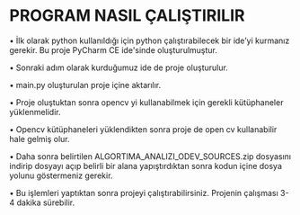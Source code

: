 # PROGRAM NASIL ÇALIŞTIRILIR

• İlk olarak python kullanıldığı için python çalıştırabilecek bir ide’yi kurmanız gerekir. Bu proje PyCharm CE ide'sinde oluşturulmuştur.

• Sonraki adım olarak kurduğumuz ide de proje oluşturulur.

• main.py oluşturulan proje içine aktarılır.

• Proje oluştuktan sonra opencv yi kullanabilmek için gerekli kütüphaneler yüklenmelidir.

• Opencv kütüphaneleri yüklendikten sonra proje de open cv kullanabilir hale gelmiş olur.

• Daha sonra belirtilen ALGORTIMA_ANALIZI_ODEV_SOURCES.zip dosyasını indirip dosyayı açıp belirli bir alana yapıştırdıktan sonra kodun içine dosya yolunu göstermeniz gerekir.

• Bu işlemleri yaptıktan sonra projeyi çalıştırabilirsiniz. Projenin çalışması 3-4 dakika sürebilir.
